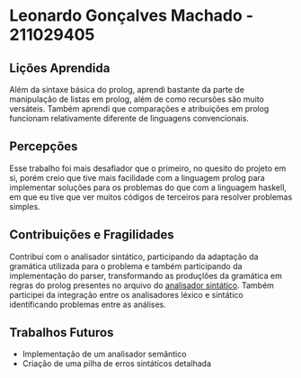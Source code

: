 # Leonardo Gonçalves Machado - 211029405

## Lições Aprendida

Além da sintaxe básica do prolog, aprendi bastante da parte de manipulação de listas em prolog, além de como recursões são muito versáteis. Também aprendi que comparações e atribuições em prolog funcionam relativamente diferente de linguagens convencionais.

## Percepções

Esse trabalho foi mais desafiador que o primeiro, no quesito do projeto em si, porém creio que tive mais facilidade com a linguagem prolog para implementar soluções para os problemas do que com a linguagem haskell, em que eu tive que ver muitos códigos de terceiros para resolver problemas simples. 

## Contribuições e Fragilidades

Contribuí com o analisador sintático, participando da adaptação da gramática utilizada para o problema e também participando da implementação do parser, transformando as produçlões da gramática em regras do prolog presentes no arquivo do [analisador sintático](../../sintatico/analisador_sintatico.pl). Também participei da integração entre os analisadores léxico e sintático identificando problemas entre as análises.

##  Trabalhos Futuros
- Implementação de um analisador semântico
- Criação de uma pilha de erros sintáticos detalhada